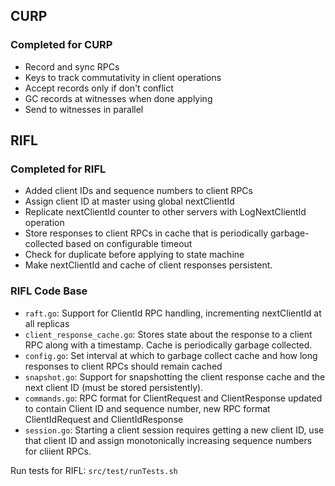 ## CURP

### Completed for CURP
* Record and sync RPCs
* Keys to track commutativity in client operations
* Accept records only if don't conflict
* GC records at witnesses when done applying
* Send to witnesses in parallel

## RIFL

### Completed for RIFL
* Added client IDs and sequence numbers to client RPCs
* Assign client ID at master using global nextClientId
* Replicate nextClientId counter to other servers with LogNextClientId operation
* Store responses to client RPCs in cache that is periodically garbage-collected based on configurable timeout
* Check for duplicate before applying to state machine
* Make nextClientId and cache of client responses persistent.

### RIFL Code Base
* `raft.go`: Support for ClientId RPC handling, incrementing nextClientId at all replicas
* `client_response_cache.go`: Stores state about the response to a client RPC along with a timestamp. Cache is periodically garbage collected.
* `config.go`: Set interval at which to garbage collect cache and how long responses to client RPCs should remain cached
* `snapshot.go`: Support for snapshotting the client response cache and the next client ID (must be stored persistently).
* `commands.go`: RPC format for ClientRequest and ClientResponse updated to contain Client ID and sequence number, new RPC format ClientIdRequest and ClientIdResponse
* `session.go`: Starting a client session requires getting a new client ID, use that client ID and assign monotonically increasing sequence numbers for cliient RPCs.

Run tests for RIFL: `src/test/runTests.sh`
